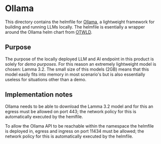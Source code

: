 # Ollama

This directory contains the helmfile for [Ollama](https://github.com/ollama/ollama), a lightweight
framework for building and running LLMs locally. The helmfile is esentially a wrapper around the
Ollama helm chart from [OTWLD](https://github.com/otwld/ollama-helm).

## Purpose

The purpose of the locally deployed LLM and AI endpoint in this product is solely for
_demo purposes_. For this reason an extremely lightweight model is chosen: Lamma 3.2. The small
size of this models (2GB) means that this model easily fits into memory in most scenario's but is
also essentially useless for situations other than a demo.

## Implementation notes

Ollama needs to be able to download the Lamma 3.2 model and for this an egress must be allowed on
port 443; the network policy for this is automatically executed by the hemlfile.

To allow the Ollama API to be reachable within the namespace the helmfile is deployed in, egress and
ingress on port 11434 must be allowed; the network policy for this is automatically executed by the
helmfile.
